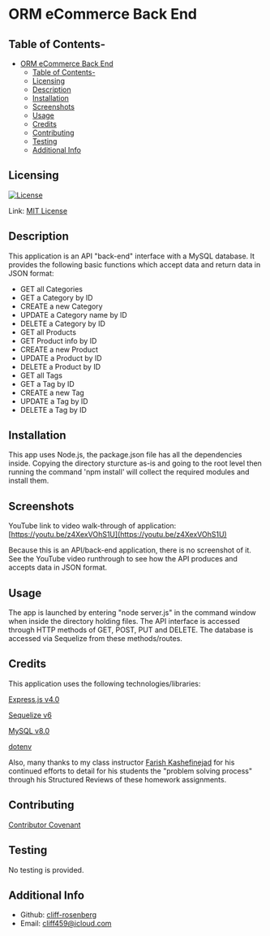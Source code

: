 # ORM eCommerce Back End

## Table of Contents-
- [ORM eCommerce Back End](#orm-ecommerce-back-end)
  - [Table of Contents-](#table-of-contents-)
  - [Licensing](#licensing)
  - [Description](#description)
  - [Installation](#installation)
  - [Screenshots](#screenshots)
  - [Usage](#usage)
  - [Credits](#credits)
  - [Contributing](#contributing)
  - [Testing](#testing)
  - [Additional Info](#additional-info)

## Licensing

[![License](https://img.shields.io/badge/license-MIT-green)](./LICENSE)

Link: [MIT License](https://opensource.org/licenses/MIT)

## Description

This application is an API "back-end" interface with a MySQL database. It provides the following basic functions which accept data and return data in JSON format:  

* GET all Categories   
* GET a Category by ID  
* CREATE a new Category  
* UPDATE a Category name by ID  
* DELETE a Category by ID  
* GET all Products  
* GET Product info by ID  
* CREATE a new Product  
* UPDATE a Product by ID  
* DELETE a Product by ID  
* GET all Tags  
* GET a Tag by ID  
* CREATE a new Tag  
* UPDATE a Tag by ID  
* DELETE a Tag by ID
     
## Installation

This app uses Node.js, the package.json file has all the dependencies inside. Copying the directory sturcture as-is and going to the root level then running the command 'npm install' will collect the required modules and install them.

## Screenshots

YouTube link to video walk-through of application: [https://youtu.be/z4XexVOhS1U](https://youtu.be/z4XexVOhS1U)

Because this is an API/back-end application, there is no screenshot of it. See the YouTube video runthrough to see how the API produces and accepts data in JSON format.

## Usage

The app is launched by entering "node server.js" in the command window when inside the directory holding files. The API interface is accessed through HTTP methods of GET, POST, PUT and DELETE. The database is accessed via Sequelize from these methods/routes.

## Credits

This application uses the following technologies/libraries:  

[Express.js v4.0](https://expressjs.com/)

[Sequelize v6](https://sequelize.org/)

[MySQL v8.0](https://www.mysql.com/)

[dotenv](https://www.npmjs.com/package/dotenv)

Also, many thanks to my class instructor [Farish Kashefinejad](https://www.linkedin.com/in/farishkash) for his continued efforts to detail for his students the "problem solving process" through his Structured Reviews of these homework assignments.

## Contributing

  [Contributor Covenant](https://www.contributor-covenant.org/)

## Testing

  No testing is provided.

## Additional Info

- Github: [cliff-rosenberg](https://github.com/cliff-rosenberg)
- Email: cliff459@icloud.com